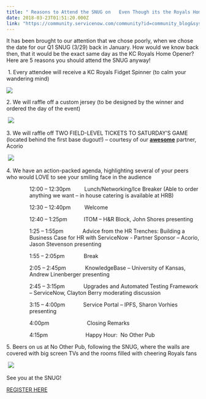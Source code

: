 ```yaml
---
title: " Reasons to Attend the SNUG on   Even Though its the Royals Home Opener"
date: 2018-03-23T01:51:20.000Z
link: "https://community.servicenow.com/community?id=community_blog&sys_id=b8d6e885dbc95b047b337a9e0f961901"
---
```

<p>It has been brought to our attention that we chose poorly, when we chose the date for our Q1 SNUG (3/29) back in January. How would we know back then, that it would be the exact same day as the KC Royals Home Opener? Here are 5 reasons you should attend the SNUG anyway!</p>
<p> 1. Every attendee will receive a KC Royals Fidget Spinner (to calm your wandering mind)</p>
<p><img style="max-width: 100%; max-height: 480px;" src="a875a44ddb895b047b337a9e0f9619fe.iix" /></p>
<p>2. We will raffle off a custom jersey (to be designed by the winner and ordered the day of the event)</p>
<p> <img style="max-width: 100%; max-height: 480px;" src="c6852c4ddb895b047b337a9e0f9619ec.iix" /></p>
<p>3. We will raffle off TWO FIELD-LEVEL TICKETS TO SATURDAY’S GAME (located behind the first base dugout!) – courtesy of our <strong><u>awesome</u></strong> partner, Acorio</p>
<p> <img style="max-width: 100%; max-height: 480px;" src="b5a52c8ddb895b047b337a9e0f9619c0.iix" /></p>
<p>4. We have an action-packed agenda, highlighting several of your peers who would LOVE to see your smiling face in the audience</p>
<p style="padding-left: 60px;">12:00 – 12:30pm             Lunch/Networking/Ice Breaker (Able to order anything we want – in house catering is available at HRB)  </p>
<p style="padding-left: 60px;">12:30 – 12:40pm             Welcome  </p>
<p style="padding-left: 60px;">12:40 – 1:25pm                ITOM – H&amp;R Block, John Shores presenting    </p>
<p style="padding-left: 60px;">1:25 – 1:55pm                  Advice from the HR Trenches: Building a Business Case for HR with ServiceNow - Partner Sponsor – Acorio, Jason Stevenson presenting </p>
<p style="padding-left: 60px;">1:55 – 2:05pm                  Break     </p>
<p style="padding-left: 60px;">2:05 – 2:45pm                  KnowledgeBase – University of Kansas, Andrew Linenberger presenting    </p>
<p style="padding-left: 60px;">2:45 – 3:15pm                  Upgrades and Automated Testing Framework – ServiceNow, Clayton Berry moderating discussion     </p>
<p style="padding-left: 60px;">3:15 – 4:00pm                  Service Portal – IPFS, Sharon Vorhies presenting    </p>
<p style="padding-left: 60px;">4:00pm                         Closing Remarks   </p>
<p style="padding-left: 60px;">4:15pm                         Happy Hour:  No Other Pub  </p>
<p>5. Beers on us at No Other Pub, following the SNUG, where the walls are covered with big screen TVs and the rooms filled with cheering Royals fans</p>
<p> <img style="max-width: 100%; max-height: 480px;" src="6bf56441dbc95b047b337a9e0f9619c7.iix" /></p>
<p>See you at the SNUG!</p>
<p><a href="http://app.connect.servicenow.com/e/es?s&#61;1133&amp;e&#61;927773" target="_blank" rel="nofollow">REGISTER HERE</a></p>